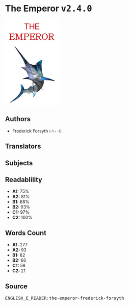 # The Emperor <kbd>v2.4.0</kbd>

![](./cover.medium.jpg "")

## Authors


 - Frederick Forsyth <small>(-1 - -1)</small>

## Translators



## Subjects



## Readablility


 - **A1:** 75%
 - **A2:** 81%
 - **B1:** 88%
 - **B2:** 93%
 - **C1:** 97%
 - **C2:** 100%

## Words Count


 - **A1:** 277
 - **A2:** 93
 - **B1:** 82
 - **B2:** 66
 - **C1:** 59
 - **C2:** 21

## Source


<kbd>ENGLISH_E_READER:the-emperor-frederick-forsyth</kbd>
